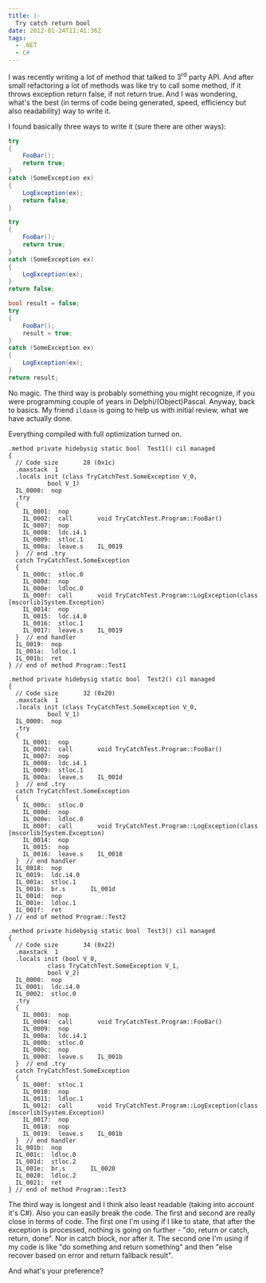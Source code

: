 ```yaml
---
title: |-
  Try catch return bool
date: 2012-01-24T11:41:36Z
tags:
  - .NET
  - C#
---
```

I was recently writing a lot of method that talked to 3<sup>rd</sup> party API. And after small refactoring a lot of methods was like try to call some method, if it throws exception return false, if not return true. And I was wondering, what's the best (in terms of code being generated, speed, efficiency but also readability) way to write it.

I found basically three ways to write it (sure there are other ways):

```csharp
try
{
	FooBar();
	return true;
}
catch (SomeException ex)
{
	LogException(ex);
	return false;
}
```

```csharp
try
{
	FooBar();
	return true;
}
catch (SomeException ex)
{
	LogException(ex);
}
return false;
```

```csharp
bool result = false;
try
{
	FooBar();
	result = true;
}
catch (SomeException ex)
{
	LogException(ex);
}
return result;
```

No magic. The third way is probably something you might recognize, if you were programming couple of years in Delphi/(Object)Pascal. Anyway, back to basics. My friend `ildasm` is going to help us with initial review, what we have actually done.

Everything compiled with full optimization turned on.

```text
.method private hidebysig static bool  Test1() cil managed
{
  // Code size       28 (0x1c)
  .maxstack  1
  .locals init (class TryCatchTest.SomeException V_0,
           bool V_1)
  IL_0000:  nop
  .try
  {
    IL_0001:  nop
    IL_0002:  call       void TryCatchTest.Program::FooBar()
    IL_0007:  nop
    IL_0008:  ldc.i4.1
    IL_0009:  stloc.1
    IL_000a:  leave.s    IL_0019
  }  // end .try
  catch TryCatchTest.SomeException
  {
    IL_000c:  stloc.0
    IL_000d:  nop
    IL_000e:  ldloc.0
    IL_000f:  call       void TryCatchTest.Program::LogException(class [mscorlib]System.Exception)
    IL_0014:  nop
    IL_0015:  ldc.i4.0
    IL_0016:  stloc.1
    IL_0017:  leave.s    IL_0019
  }  // end handler
  IL_0019:  nop
  IL_001a:  ldloc.1
  IL_001b:  ret
} // end of method Program::Test1
```

```text
.method private hidebysig static bool  Test2() cil managed
{
  // Code size       32 (0x20)
  .maxstack  1
  .locals init (class TryCatchTest.SomeException V_0,
           bool V_1)
  IL_0000:  nop
  .try
  {
    IL_0001:  nop
    IL_0002:  call       void TryCatchTest.Program::FooBar()
    IL_0007:  nop
    IL_0008:  ldc.i4.1
    IL_0009:  stloc.1
    IL_000a:  leave.s    IL_001d
  }  // end .try
  catch TryCatchTest.SomeException
  {
    IL_000c:  stloc.0
    IL_000d:  nop
    IL_000e:  ldloc.0
    IL_000f:  call       void TryCatchTest.Program::LogException(class [mscorlib]System.Exception)
    IL_0014:  nop
    IL_0015:  nop
    IL_0016:  leave.s    IL_0018
  }  // end handler
  IL_0018:  nop
  IL_0019:  ldc.i4.0
  IL_001a:  stloc.1
  IL_001b:  br.s       IL_001d
  IL_001d:  nop
  IL_001e:  ldloc.1
  IL_001f:  ret
} // end of method Program::Test2
```

```text
.method private hidebysig static bool  Test3() cil managed
{
  // Code size       34 (0x22)
  .maxstack  1
  .locals init (bool V_0,
           class TryCatchTest.SomeException V_1,
           bool V_2)
  IL_0000:  nop
  IL_0001:  ldc.i4.0
  IL_0002:  stloc.0
  .try
  {
    IL_0003:  nop
    IL_0004:  call       void TryCatchTest.Program::FooBar()
    IL_0009:  nop
    IL_000a:  ldc.i4.1
    IL_000b:  stloc.0
    IL_000c:  nop
    IL_000d:  leave.s    IL_001b
  }  // end .try
  catch TryCatchTest.SomeException
  {
    IL_000f:  stloc.1
    IL_0010:  nop
    IL_0011:  ldloc.1
    IL_0012:  call       void TryCatchTest.Program::LogException(class [mscorlib]System.Exception)
    IL_0017:  nop
    IL_0018:  nop
    IL_0019:  leave.s    IL_001b
  }  // end handler
  IL_001b:  nop
  IL_001c:  ldloc.0
  IL_001d:  stloc.2
  IL_001e:  br.s       IL_0020
  IL_0020:  ldloc.2
  IL_0021:  ret
} // end of method Program::Test3
```

The third way is longest and I think also least readable (taking into account it's C#). Also you can easily break the code. The first and second are really close in terms of code. The first one I'm using if I like to state, that after the exception is processed, nothing is going on further - "do, return or catch, return, done". Nor in catch block, nor after it. The second one I'm using if my code is like "do something and return something" and then "else recover based on error and return fallback result".

And what's your preference?